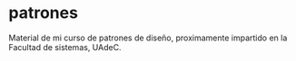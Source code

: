 # patrones
Material de mi curso de patrones de diseño, proximamente impartido en la Facultad de sistemas, UAdeC.
